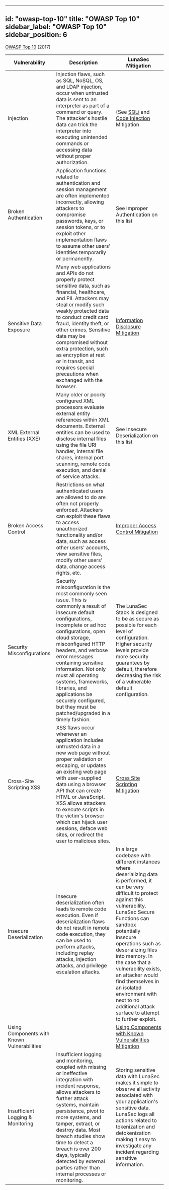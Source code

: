 
---
id: "owasp-top-10"
title: "OWASP Top 10"
sidebar_label: "OWASP Top 10"
sidebar_position: 6
---

[OWASP Top 10](https://owasp.org/www-project-top-ten/) (2017)

| Vulnerability | Description | LunaSec Mitigation |
| --- | --- | --- |
| Injection | Injection flaws, such as SQL, NoSQL, OS, and LDAP injection, occur when untrusted data is sent to an interpreter as part of a command or query. The attacker&#39;s hostile data can trick the interpreter into executing unintended commands or accessing data without proper authorization. | (See [SQLi](./vulns-and-mitigations.md#sql-injection) and [Code Injection](./vulns-and-mitigations.md#code-injection) Mitigation |
| Broken Authentication | Application functions related to authentication and session management are often implemented incorrectly, allowing attackers to compromise passwords, keys, or session tokens, or to exploit other implementation flaws to assume other users&#39; identities temporarily or permanently. | See Improper Authentication on this list |
| Sensitive Data Exposure | Many web applications and APIs do not properly protect sensitive data, such as financial, healthcare, and PII. Attackers may steal or modify such weakly protected data to conduct credit card fraud, identity theft, or other crimes. Sensitive data may be compromised without extra protection, such as encryption at rest or in transit, and requires special precautions when exchanged with the browser. | [Information Disclosure Mitigation](./vulns-and-mitigations.md#information-disclosure) |
| XML External Entities (XXE) | Many older or poorly configured XML processors evaluate external entity references within XML documents. External entities can be used to disclose internal files using the file URI handler, internal file shares, internal port scanning, remote code execution, and denial of service attacks. | See Insecure Deserialization on this list |
| Broken Access Control | Restrictions on what authenticated users are allowed to do are often not properly enforced. Attackers can exploit these flaws to access unauthorized functionality and/or data, such as access other users&#39; accounts, view sensitive files, modify other users&#39; data, change access rights, etc. | [Improper Access Control Mitigation](./vulns-and-mitigations.md#improper-access-control) |
| Security Misconfigurations | Security misconfiguration is the most commonly seen issue. This is commonly a result of insecure default configurations, incomplete or ad hoc configurations, open cloud storage, misconfigured HTTP headers, and verbose error messages containing sensitive information. Not only must all operating systems, frameworks, libraries, and applications be securely configured, but they must be patched/upgraded in a timely fashion. | The LunaSec Stack is designed to be as secure as possible for each level of configuration. Higher security levels provide more security guarantees by default, therefore decreasing the risk of a vulnerable default configuration. |
| Cross-Site Scripting XSS | XSS flaws occur whenever an application includes untrusted data in a new web page without proper validation or escaping, or updates an existing web page with user-supplied data using a browser API that can create HTML or JavaScript. XSS allows attackers to execute scripts in the victim&#39;s browser which can hijack user sessions, deface web sites, or redirect the user to malicious sites. | [Cross Site Scripting Mitigation](./vulns-and-mitigations.md#cross-site-scripting-xss) |
| Insecure Deserialization | Insecure deserialization often leads to remote code execution. Even if deserialization flaws do not result in remote code execution, they can be used to perform attacks, including replay attacks, injection attacks, and privilege escalation attacks. | In a large codebase with different instances where deserializing data is performed, it can be very difficult to protect against this vulnerability. LunaSec Secure Functions can sandbox potentially insecure operations such as deserializing files into memory. In the case that a vulnerability exists, an attacker would find themselves in an isolated environment with next to no additional attack surface to attempt to further exploit. |
| Using Components with Known Vulnerabilities | | [Using Components with Known Vulnerabilities Mitigation](./vulns-and-mitigations.md#using-components-with-known-vulnerabilities) |
| Insufficient Logging &amp; Monitoring | Insufficient logging and monitoring, coupled with missing or ineffective integration with incident response, allows attackers to further attack systems, maintain persistence, pivot to more systems, and tamper, extract, or destroy data. Most breach studies show time to detect a breach is over 200 days, typically detected by external parties rather than internal processes or monitoring. | Storing sensitive data with LunaSec makes it simple to observe all activity associated with your application&#39;s sensitive data. LunaSec logs all actions related to tokenization and detokenization making it easy to investigate any incident regarding sensitive information. |
